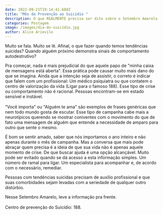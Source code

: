 ```yaml
---
date: 2022-09-21T19:14:41.688Z
title: "Mês da Prevenção ao Suicídio "
description: O que REALMENTE precisa ser dito sobre o Setembro Amarelo
categories: Postagem
image: /images/dia-do-suicídio.jpg
author: Alice Arievilo
---
```

Muito se fala. Muito se lê. Afinal, o que fazer quando temos tendências suicidas? Quando alguém próximo demonstra sinais de comportamento autodestrutivo?

Pra começar, nada é mais prejudicial do que aquele papo de "minha caixa de mensagens está aberta". Essa prática pode causar muito mais dano do que se imagina. Ainda que a intenção seja de assistir, o correto é indicar que falem com um profissional: Um médico psiquiatra ou que contatem o centro de valorização da vida (Ligar para o famoso 188). Esse tipo de crise ou comportamento não é racional. Pessoas encontram-se em estado sensível e instável.\
\
"Você importa" ou "Alguém te ama" são exemplos de frases genéricas que nem todo mundo gosta de escutar. Esse tipo de campanha cabe mais a neurotípicos querendo se mostrar coniventes com o movimento do que de fato uma mensagem de alguém que entende a necessidade de amparo para outro que sente o mesmo.

É bom se sentir amado, saber que nós importamos o ano inteiro e não apenas durante o mês de campanha. Mas a conversa que mais pode abraçar quem precisa é a ideia de que sua vida não é apenas aquele momento de crise. De que buscar ajuda é uma opção alcançável. Muito pode ser evitado quando se dá acesso a esta informação simples. Um número de ramal para ligar. Um especialista para acompanhar e, de acordo com o necessário, remediar.

Pessoas com tendências suicidas precisam de auxílio profissional e que suas comorbidades sejam levadas com a seriedade de qualquer outro distúrbio.

Nesse Setembro Amarelo, leve a informação pra frente.\
\
Centro de prevenção do Suicídio: 188.